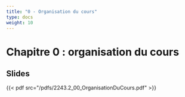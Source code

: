 ```yaml
---
title: "0 - Organisation du cours"
type: docs
weight: 10
---
```

# Chapitre 0 : organisation du cours

## Slides
{{< pdf src="/pdfs/2243.2_00_OrganisationDuCours.pdf" >}}

